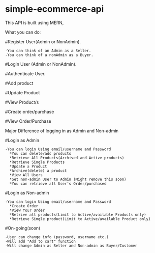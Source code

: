 # simple-ecommerce-api

This API is built using MERN,

What you can do:

#Register User(Admin or NonAdmin).

    -You can think of an Admin as a Seller.
    -You can think of a nonAdmin as a Buyer.
    
#Login User (Admin or NonAdmin).

#Authenticate User.

#Add product

#Update Product

#View Product/s

#Create order/purchase

#View Order/Purchase

Major Difference of logging in as Admin and Non-admin

#Login as Admin

    -You can login Using email/username and Password
      *You can delete/add products
      *Retrieve All Products(Archived and Active products)
      *Retrieve Single Products
      *Update a Product
      *Archive(delete) a product
      *View All Users
      *Set non-admin User to Admin (Might remove this soon)
      *You can retrieve all User's Order/purchased
      
#Login as Non-admin
    
    -You can login Using email/username and Password
      *Create Order
      *View Your Order
      *Retrive all products(Limit to Active/available Products only)
      *Retrieve Single product(Limit to Active/available Product only)

#On-going(soon)

    -User can change info (password, username etc.)
    -Will add "Add to cart" function
    -Will change Admin as Seller and Non-admin as Buyer/Customer
  
